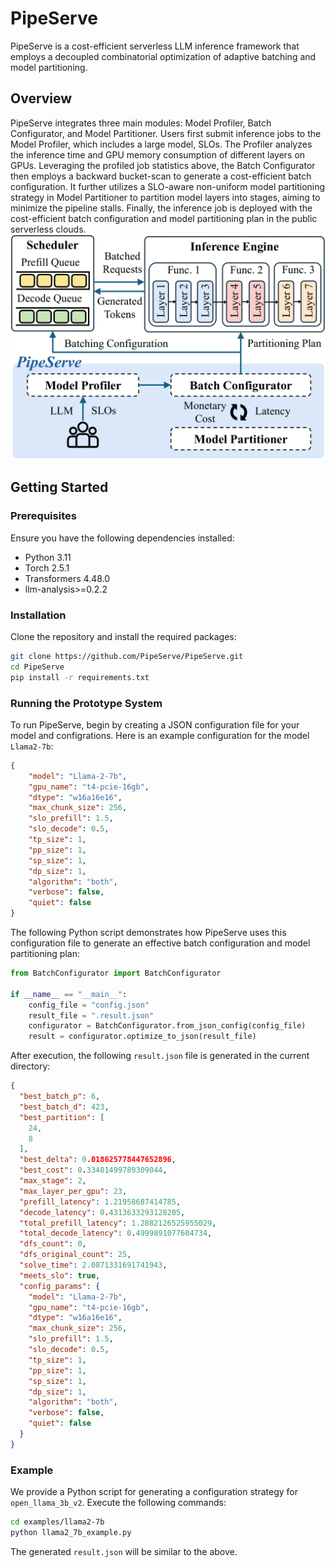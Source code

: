 # PipeServe

PipeServe is a cost-efficient serverless LLM inference framework that employs a decoupled combinatorial optimization of adaptive batching and model partitioning.

## Overview

PipeServe integrates three main modules: Model Profiler, Batch Configurator, and Model Partitioner. Users first submit inference jobs to the Model Profiler, which includes a large model, SLOs. The Profiler analyzes the inference time and GPU memory consumption of different layers on GPUs. Leveraging the profiled job statistics above, the Batch Configurator then employs a backward bucket-scan to generate a cost-efficient batch configuration. It further utilizes a SLO-aware non-uniform model partitioning strategy in Model Partitioner to partition model layers into stages, aiming to minimize the pipeline stalls. Finally, the inference job is deployed with the cost-efficient batch configuration and model partitioning plan in the public serverless clouds.
![Architecture](images/architecture.png)



## Getting Started

### Prerequisites

Ensure you have the following dependencies installed:

- Python 3.11
- Torch 2.5.1
- Transformers 4.48.0
- llm-analysis>=0.2.2



### Installation

Clone the repository and install the required packages:

```bash
git clone https://github.com/PipeServe/PipeServe.git
cd PipeServe
pip install -r requirements.txt
```



### Running the Prototype System

To run PipeServe, begin by creating a JSON configuration file for your model and configrations. Here is an example configuration for the model `Llama2-7b`:

```json
{
    "model": "Llama-2-7b",
    "gpu_name": "t4-pcie-16gb",
    "dtype": "w16a16e16",
    "max_chunk_size": 256,
    "slo_prefill": 1.5,
    "slo_decode": 0.5,
    "tp_size": 1,
    "pp_size": 1,
    "sp_size": 1,
    "dp_size": 1,
    "algorithm": "both",
    "verbose": false,
    "quiet": false
}
```

The following Python script demonstrates how PipeServe uses this configuration file to generate an effective batch configuration and model partitioning plan:

```python
from BatchConfigurator import BatchConfigurator

if __name__ == "__main__":
    config_file = "config.json"
    result_file = ".result.json"
    configurator = BatchConfigurator.from_json_config(config_file)
    result = configurator.optimize_to_json(result_file)
```

After execution, the following `result.json` file is generated in the current directory:

```json
{
  "best_batch_p": 6,
  "best_batch_d": 423,
  "best_partition": [
    24,
    8
  ],
  "best_delta": 0.018625778447652896,
  "best_cost": 0.33481499789309044,
  "max_stage": 2,
  "max_layer_per_gpu": 23,
  "prefill_latency": 1.21958687414785,
  "decode_latency": 0.4313633293128205,
  "total_prefill_latency": 1.2882126525955029,
  "total_decode_latency": 0.4999891077604734,
  "dfs_count": 0,
  "dfs_original_count": 25,
  "solve_time": 2.0871331691741943,
  "meets_slo": true,
  "config_params": {
    "model": "Llama-2-7b",
    "gpu_name": "t4-pcie-16gb",
    "dtype": "w16a16e16",
    "max_chunk_size": 256,
    "slo_prefill": 1.5,
    "slo_decode": 0.5,
    "tp_size": 1,
    "pp_size": 1,
    "sp_size": 1,
    "dp_size": 1,
    "algorithm": "both",
    "verbose": false,
    "quiet": false
  }
}
```



### Example

We provide a Python script for generating a configuration strategy for `open_llama_3b_v2`. Execute the following commands:

```bash
cd examples/llama2-7b
python llama2_7b_example.py
```

The generated `result.json` will be similar to the above.